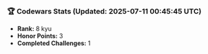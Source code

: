 ### 🏆 Codewars Stats (Updated: 2025-07-11 00:45:45 UTC)

- **Rank:** 8 kyu
- **Honor Points:** 3
- **Completed Challenges:** 1
